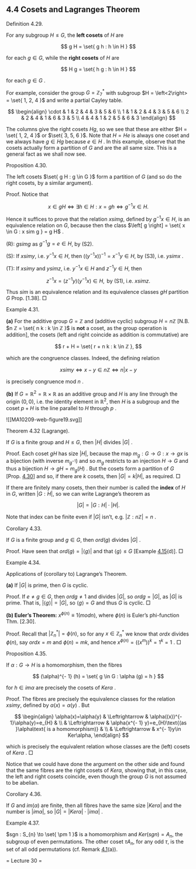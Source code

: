 ## 4.4 Cosets and Lagranges Theorem

Definition 4.29.  
  
For any subgroup $H \leq G$, the **left cosets** of $H$ are

$$
g H = \set{ g h : h \in H }
$$

for each $g \in G$, while the **right cosets** of $H$ are

$$
H g = \set{ h g : h \in H }
$$

for each $g \in G$ .

For example, consider the group $G = ℤ_{7}^{*}$ with subgroup $H = \left<2\right> = \set{ 1, 2, 4 }$ and write a partial Cayley table.

$$
\begin{align}
\cdot & 1 & 2 & 4 & 3 & 5 & 6 \\ 1 & 1 & 2 & 4 & 3 & 5 & 6 \\ 2 & 2 & 4 & 1 & 6 & 3 & 5 \\ 4 & 4 & 1 & 2 & 5 & 6 & 3
\end{align}
$$

The columns give the right cosets $H g$, so we see that these are either $H = \set{ 1, 2, 4 }$ or $\set{ 3, 5, 6 }$. Note that $H = H e$ is always one coset and we always have $g \in H g$ because $e \in H$ . In this example, observe that the cosets actually form a partition of $G$ and are the all same size. This is a general fact as we shall now see.

Proposition 4.30.  
  
The left cosets $\set{ g H : g \in G }$ form a partition of $G$ (and so do the right cosets, by a similar argument).

Proof. Notice that

$$
x \in g H \Leftrightarrow \exists h \in H : x = g h \Leftrightarrow g^{- 1} x \in H .
$$

Hence it suffices to prove that the relation $x sim g$, defined by $g^{- 1} x \in H$, is an equivalence relation on $G$, because then the class $\left[ g \right] = \set{ x \in G : x sim g } = g H$ .

(R): $g sim g$ as $g^{- 1} g = e \in H$, by (S2).

(S): If $x sim y$, i.e. $y^{- 1} x \in H$, then $((y^{- 1} x))^{- 1} = x^{- 1} y \in H$, by (S3), i.e. $y sim x$ .

(T): If $x sim y$ and $y sim z$, i.e. $y^{- 1} x \in H$ and $z^{- 1} y \in H$, then

$$
z^{- 1} x = (z^{- 1} y) (y^{- 1} x) \in H, \text{ by (S1), i.e. }xsimz .
$$

Thus $sim$ is an equivalence relation and its equivalence classes $g H$ partition $G$ Prop. [1.38]. □

Example 4.31.  
  
**(a)** For the additive group $G = ℤ$ and (additive cyclic) subgroup $H = n ℤ$ [N.B. $n ℤ = \set{ n k : k \in ℤ }$ is **not** a coset, as the group operation is addition], the cosets (left and right coincide as addition is commutative) are

$$
r + H = \set{ r + n k : k \in ℤ },
$$

which are the congruence classes. Indeed, the defining relation

$$
x sim y \Leftrightarrow x - y \in n ℤ \Leftrightarrow n | x - y
$$

is precisely congruence mod $n$ .

**(b)** If $G = ℝ^{2} = ℝ \times ℝ$ as an additive group and $H$ is any line through the origin $(0, 0)$, i.e. the identity element in $ℝ^{2}$, then $H$ is a subgroup and the coset $p + H$ is the line parallel to $H$ through $p$ .

![[MA10209-web-figure19.svg]]

Theorem 4.32 (Lagrange).  
  
If $G$ is a finite group and $H \leq G$, then $\left|H\right|$ divides $\left|G\right|$ .

Proof. Each coset $g H$ has size $\left|H\right|$, because the map $m_{g} : G \to G : x \to g x$ is a bijection (with inverse $m_{g^{- 1}}$) and so $m_{g}$ restricts to an injection $H \to G$ and thus a bijection $H \to g H =m_{g}(H)$ . But the cosets form a partition of $G$ [Prop. [4.30](#x8-20002r30)] and so, if there are $k$ cosets, then $\left|G\right| = k \left|H\right|$, as required. □

If there are finitely many cosets, then their number is called the **index** of $H$ in $G$, written $\left|G : H\right|$, so we can write Lagrange’s theorem as

$$
\left|G\right| = \left|G : H\right| \cdot \left|H\right| .
$$

Note that index can be finite even if $\left|G\right|$ isn’t, e.g. $\left|ℤ : n ℤ\right| = n$ .

Corollary 4.33.  
  
If $G$ is a finite group and $g \in G$, then $ord (g)$ divides $\left|G\right|$ .

Proof. Have seen that $ord (g) = \left|\left<g\right>\right|$ and that $\left<g\right> \leq G$ [Example [4.15](#x8-18012r15)(d)]. □

Example 4.34.  
  
Applications of (corollary to) Lagrange’s Theorem.

**(a)** If $\left|G\right|$ is prime, then $G$ is cyclic.

Proof. If $e \neq g \in G$, then $ord g \neq 1$ and divides $\left|G\right|$, so $ord g = \left|G\right|$, as $\left|G\right|$ is prime. That is, $\left|\left<g\right>\right| = \left|G\right|$, so $\left<g\right> = G$ and thus $G$ is cyclic. □

**(b) Euler’s Theorem:** $x^{\phi (n)} \equiv 1 (mod n)$, where $\phi (n)$ is Euler’s phi-function Thm. [2.30].

Proof. Recall that $\left|ℤ_{n}^{*}\right| = \phi (n)$, so for any $x \in ℤ_{n}^{*}$ we know that $ord x$ divides $\phi (n)$, say $ord x = m$ and $\phi (n) = m k$, and hence $x^{\phi (n)} = ((x^{m}))^{k}=1^{k} = 1$ . □

Proposition 4.35.  
  
If $\alpha : G \to H$ is a homomorphism, then the fibres

$$
(\alpha)^{- 1} (h) = \set{ g \in G : \alpha (g) = h }
$$

for $h \in im \alpha$ are precisely the cosets of $Ker \alpha$ .

Proof. The fibres are precisely the equivalence classes for the relation $x sim y$, defined by $\alpha (x) = \alpha (y)$ . But

$$
\begin{align}
\alpha(x)=\alpha(y) & \Leftrightarrow & \alpha((x))^{- 1}\alpha(y)=e_{H} &  \\ & \Leftrightarrow & \alpha(x^{- 1} y)=e_{H}\text{(as }\alpha\text{ is a homomorphism)} &  \\ & \Leftrightarrow & x^{- 1}y\in Ker\alpha, 
\end{align}
$$

which is precisely the equivalent relation whose classes are the (left) cosets of $Ker \alpha$ . □

Notice that we could have done the argument on the other side and found that the same fibres are the right cosets of $Ker \alpha$, showing that, in this case, the left and right cosets coincide, even though the group $G$ is not assumed to be abelian.

Corollary 4.36.  
  
If $G$ and $im (\alpha)$ are finite, then all fibres have the same size $\left|Ker \alpha\right|$ and the number is $\left|im \alpha\right|$, so $\left|G\right| = \left|Ker \alpha\right| \cdot \left|im \alpha\right|$ .

Example 4.37.  
  
$sgn : S_{n} \to \set{ \pm 1 }$ is a homomorphism and $Ker (sgn) = A_{n}$, the subgroup of even permutations. The other coset $\tau A_{n}$, for any odd $\tau$, is the set of all odd permutations (cf. Remark [4.1](#x8-170004.1)(a)).

= Lecture 30 =